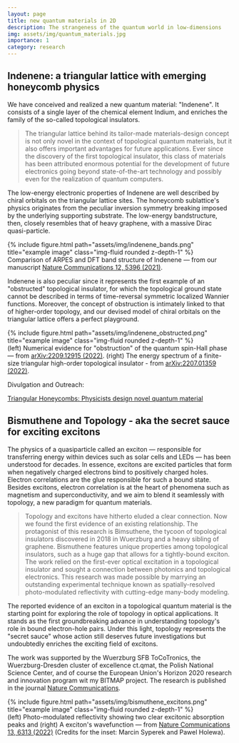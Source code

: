 ```yaml
---
layout: page
title: new quantum materials in 2D
description: The strangeness of the quantum world in low-dimensions
img: assets/img/quantum_materials.jpg
importance: 1
category: research
---
```



## Indenene: a triangular lattice with emerging honeycomb physics

We have conceived and realized a new quantum material: "Indenene". It consists of a single layer of the chemical element Indium, and enriches the family of the so-called topological insulators.

> The triangular lattice behind its tailor-made materials-design concept is not only novel in the context of topological quantum materials, but it also offers important advantages for future applications. Ever since the discovery of the first topological insulator, this class of materials has been attributed enormous potential for the development of future electronics going beyond state-of-the-art technology and possibly even for the realization of quantum computers.

The low-energy electronic properties of Indenene are well described by chiral orbitals on the triangular lattice sites. The honeycomb sublattice's physics originates from the peculiar inversion symmetry breaking
imposed by the underlying supporting substrate. The low-energy bandstructure, then, closely resembles that of heavy graphene, with a massive Dirac quasi-particle.

<div class="row">
    <div class="col-sm mt-3 mt-md-0">
        {% include figure.html path="assets/img/indenene_bands.png" title="example image" class="img-fluid rounded z-depth-1" %}
    </div>
</div>
<div class="caption">
    Comparison of ARPES and DFT band structure of Indenene — from our manuscript <a href='https://www.nature.com/articles/s41467-021-25627-y'>Nature Communications 12, 5396 (2021)</a>.
</div>

Indenene is also peculiar since it represents the first example of an "obstructed" topological insulator, for which the topological ground state cannot be described in terms of time-reversal symmetric localized Wannier functions.
Moreover, the concept of obstruction is intimately linked to that of higher-order topology, and our devised model of chiral orbitals on the triangular lattice offers a perfect playground.

<div class="row">
    <div class="col-sm mt-3 mt-md-0">
        {% include figure.html path="assets/img/indenene_obstructed.png" title="example image" class="img-fluid rounded z-depth-1" %}
    </div>
</div>
<div class="caption">
    (left) Numerical evidence for "obstruction" of the quantum spin-Hall phase — from <a href='https://arxiv.org/abs/2209.12915'>arXiv:2209.12915 (2022)</a>. (right) The energy spectrum of a finite-size triangular high-order topological insulator - from <a href='https://arxiv.org/abs/2207.01359'>arXiv:2207.01359 (2022)</a>.
</div> 

Divulgation and Outreach:

<a href='https://www.ctqmat.de/en/news/2021-09-14-triangular-honeycombs-physicists-design-novel-quantum-material'>Triangular Honeycombs: Physicists design novel quantum material</a>


## Bismuthene and Topology - aka the secret sauce for exciting excitons

The physics of a quasiparticle called an exciton — responsible for transferring energy within devices such as solar cells and LEDs — has been understood for decades. In essence, excitons are excited particles that form when negatively charged electrons bind to positively charged holes. Electron correlations are the glue responsible for such a bound state. Besides excitons, electron correlation is at the heart of phenomena such as magnetism and superconductivity, and we aim to blend it seamlessly with topology, a new paradigm for quantum materials.

> Topology and excitons have hitherto eluded a clear connection. Now we found the first evidence of an existing relationship. The protagonist of this research is Bimsuthene, the tycoon of topological insulators discovered in 2018 in Wuerzburg and a heavy sibling of graphene. Bismuthene features unique properties among topological insulators, such as a huge gap that allows for a tightly-bound exciton. The work relied on the first-ever optical excitation in a topological insulator and sought a connection between photonics and topological electronics. This research was made possible by marrying an outstanding experimental technique known as spatially-resolved photo-modulated reflectivity with cutting-edge many-body modeling.  

The reported evidence of an exciton in a topological quantum material is the starting point for exploring the role of topology in optical applications. It stands as the first groundbreaking advance in understanding topology's role in bound electron-hole pairs. Under this light, topology represents the "secret sauce" whose action still deserves future investigations but undoubtedly enriches the exciting field of excitons.

The work was supported by the Wuerzburg SFB ToCoTronics, the Wuerzburg-Dresden cluster of excellence ct.qmat, the Polish National Science Center, and of course the European Union's Horizon 2020 research and innovation program wit my BITMAP project. The research is published in the journal <a href='https://www.nature.com/articles/s41467-022-33822-8'>Nature Communications</a>.

<div class="row">
    <div class="col-sm mt-3 mt-md-0">
        {% include figure.html path="assets/img/bismuthene_excitons.png" title="example image" class="img-fluid rounded z-depth-1" %}
    </div>
</div>
<div class="caption">
    (left) Photo-modulated reflectivity showing two clear excitonic absorption peaks and (right) A exciton's wavefunction — from <a href='https://www.nature.com/articles/s41467-022-33822-8'>Nature Communications 13, 6313 (2022)</a> (Credits for the inset: Marcin Syperek and Pawel Holewa).
</div> 